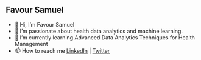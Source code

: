 ## Favour Samuel

- 👋 Hi, I’m Favour Samuel
- 👀 I’m passionate about health data analytics and machine learning.
- 🌱 I’m currently learning Advanced Data Analytics Techniques for Health Management
- 📫 How to reach me [LinkedIn](https://www.linkedin.com/in/chrisawoke/) | [Twitter](https://x.com/Chris_Awoke1)

<!---
Dataninja001/Dataninja001 is a ✨ special ✨ repository because its `README.md` (this file) appears on your GitHub profile.
You can click the Preview link to take a look at your changes.
--->
